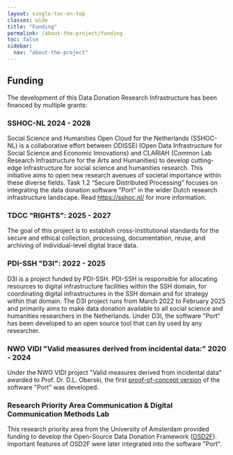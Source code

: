 ```yaml
---
layout: single-toc-on-top
classes: wide
title: "Funding"
permalink: /about-the-project/funding
toc: false
sidebar:
  nav: "about-the-project"
---
```


## Funding

The development of this Data Donation Research Infrastructure has been financed by multiple grants: 

### SSHOC-NL 2024 - 2028

Social Science and Humanities Open Cloud for the Netherlands (SSHOC-NL) is a collaborative effort between ODISSEI (Open Data Infrastructure for Social Science and Economic Innovations) and CLARIAH (Common Lab Research Infrastructure for the Arts and Humanities) to develop cutting-edge infrastructure for social science and humanities research. This initiative aims to open new research avenues of societal importance within these diverse fields. Task 1.2 “Secure Distributed Processing” focuses on integrating the data donation software "Port" in the wider Dutch research infrastructure landscape. Read https://sshoc.nl/ for more information. 

### TDCC "RIGHTS": 2025 - 2027

The goal of this project is to establish cross-institutional standards for the secure and ethical collection, processing, documentation, reuse, and archiving of individual-level digital trace data.

### PDI-SSH "D3I": 2022 - 2025

D3I is a project funded by PDI-SSH. PDI-SSH is responsible for allocating resources to digital infrastructure facilities within the SSH domain, for coordinating digital infrastructures in the SSH domain and for strategy within that domain. The D3I project runs from March 2022 to February 2025 and primarily aims to make data donation available to all social science and humanities researchers in the Netherlands. Under D3I, the software "Port" has been developed to an open source tool that can by used by any researcher. 

### NWO VIDI "Valid measures derived from incidental data:" 2020 - 2024

Under the NWO VIDI project "Valid measures derived from incidental data" awarded to Prof. Dr. D.L. Oberski, the first [proof-of-concept version](https://www.aup-online.com/content/journals/10.5117/CCR2022.2.001.ARAU) of the software "Port" was developed. 

### Research Priority Area Communication & Digital Communication Methods Lab

This research priority area from the University of Amsterdam provided funding to develop the Open-Source Data Donation Framework ([OSD2F](https://www.aup-online.com/content/journals/10.5117/CCR2022.2.001.ARAU)). Important features of OSD2F were later integrated into the software "Port". 